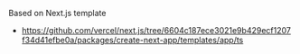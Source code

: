 Based on Next.js template
- https://github.com/vercel/next.js/tree/6604c187ece3021e9b429ecf1207f34d41efbe0a/packages/create-next-app/templates/app/ts
